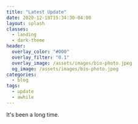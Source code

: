 ```yaml
---
title: "Latest Update"
date: 2020-12-18T15:34:30-04:00
layout: splash
classes:
  - landing
  - dark-theme
header:
  overlay_color: "#000"
  overlay_filter: "0.1"
  overlay_image: /assets/images/bio-photo.jpeg
  og_image: /assets/images/bio-photo.jpeg
categories:
  - blog
tags:
  - update
  - awhile
---
```

It's been a long time.